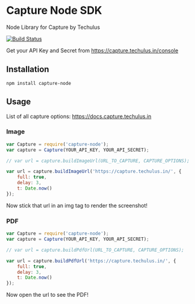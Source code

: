 # Capture Node SDK
Node Library for Capture by Techulus

[![Build Status](https://travis-ci.org/techulus/capture-node.svg?branch=master)](https://travis-ci.org/techulus/capture-node)

Get your API Key and Secret from https://capture.techulus.in/console

## Installation

```
npm install capture-node
```

## Usage

List of all capture options: https://docs.capture.techulus.in

### Image

```javascript
var Capture = require('capture-node');
var capture = Capture(YOUR_API_KEY, YOUR_API_SECRET);

// var url = capture.buildImageUrl(URL_TO_CAPTURE, CAPTURE_OPTIONS);

var url = capture.buildImageUrl('https://capture.techulus.in/', {
    full: true,
    delay: 3,
    t: Date.now()
});
```
Now stick that url in an img tag to render the screenshot!

### PDF

```javascript
var Capture = require('capture-node');
var capture = Capture(YOUR_API_KEY, YOUR_API_SECRET);

// var url = capture.buildPdfUrl(URL_TO_CAPTURE, CAPTURE_OPTIONS);

var url = capture.buildPdfUrl('https://capture.techulus.in/', {
    full: true,
    delay: 3,
    t: Date.now()
});
```
Now open the url to see the PDF!
